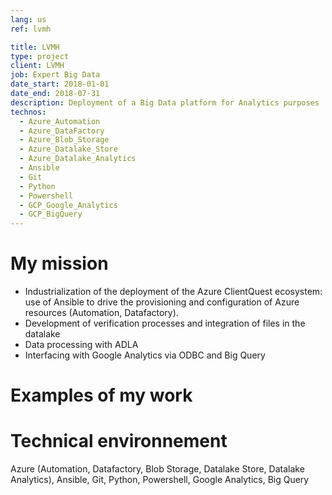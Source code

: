 ```yaml
---
lang: us
ref: lvmh

title: LVMH
type: project
client: LVMH
job: Expert Big Data 
date_start: 2018-01-01
date_end: 2018-07-31
description: Deployment of a Big Data platform for Analytics purposes
technos:
  - Azure_Automation
  - Azure_DataFactory
  - Azure_Blob_Storage
  - Azure_Datalake_Store
  - Azure_Datalake_Analytics
  - Ansible
  - Git
  - Python
  - Powershell
  - GCP_Google_Analytics
  - GCP_BigQuery
---
```

# My mission

- Industrialization of the deployment of the Azure ClientQuest ecosystem: use of Ansible to drive the provisioning and configuration of Azure resources (Automation, Datafactory).
- Development of verification processes and integration of files in the datalake
- Data processing with ADLA
- Interfacing with Google Analytics via ODBC and Big Query

# Examples of my work

# Technical environnement
Azure (Automation, Datafactory, Blob Storage, Datalake Store, Datalake Analytics), Ansible, Git, Python, Powershell, Google Analytics, Big Query